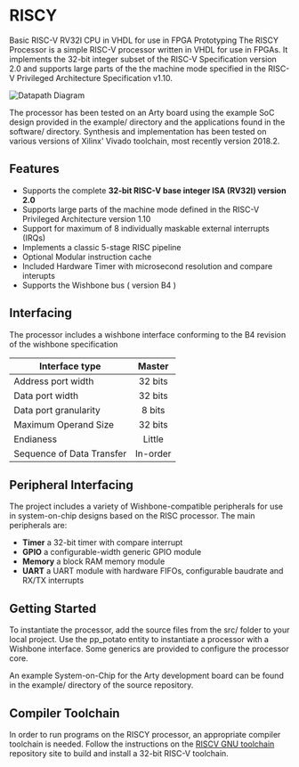 # RISCY
Basic RISC-V RV32I CPU in VHDL for use in FPGA Prototyping
The RISCY Processor is a simple RISC-V processor written in VHDL for use in FPGAs. It implements the 32-bit integer subset of the RISC-V Specification version 2.0 and supports large parts of the the machine mode specified in the RISC-V Privileged Architecture Specification v1.10.




![Datapath Diagram](https://github.com/mongrelgem/RISCY/blob/master/docs/diagram.png?raw=true)




The processor has been tested on an Arty board using the example SoC design provided in the example/ directory and the applications found in the software/ directory. Synthesis and implementation has been tested on various versions of Xilinx' Vivado toolchain, most recently version 2018.2.



## Features

* Supports the complete **32-bit RISC-V base integer ISA (RV32I) version 2.0**
* Supports large parts of the machine mode defined in the RISC-V Privileged Architecture version 1.10
* Support for maximum of 8 individually maskable external interrupts (IRQs)
* Implements a classic 5-stage RISC pipeline
* Optional Modular instruction cache
* Included Hardware Timer with microsecond resolution and compare interupts
* Supports the Wishbone bus ( version B4 )

## Interfacing

The processor includes a wishbone interface conforming to the B4 revision of the wishbone specification

| Interface type            | Master  | 
| ------------- |:-------------------:| 
| Address port width        | 32 bits |
| Data port width           | 32 bits |
| Data port granularity     |  8 bits |
| Maximum Operand Size      | 32 bits |
| Endianess                 | Little  |
| Sequence of Data Transfer | In-order|

## Peripheral Interfacing

The project includes a variety of Wishbone-compatible peripherals for use in system-on-chip designs based on the RISC processor. The main peripherals are:

* **Timer**  a 32-bit timer with compare interrupt
* **GPIO**  a configurable-width generic GPIO module
* **Memory**  a block RAM memory module
* **UART**  a UART module with hardware FIFOs, configurable baudrate and RX/TX interrupts

## Getting Started
To instantiate the processor, add the source files from the src/ folder to your local project. Use the pp_potato entity to instantiate a processor with a Wishbone interface. Some generics are provided to configure the processor core.

An example System-on-Chip for the Arty development board can be found in the example/ directory of the source repository.

## Compiler Toolchain

In order to run programs on the RISCY processor, an appropriate compiler toolchain is needed. Follow the instructions on the [RISCV GNU toolchain](https://github.com/riscv/riscv-gnu-toolchain) repository site to build and install a 32-bit RISC-V toolchain.
